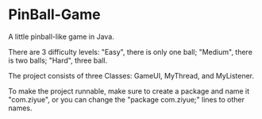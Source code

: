 # PinBall-Game

A little pinball-like game in Java.

There are 3 difficulty levels: "Easy", there is only one ball; "Medium", there is two balls; "Hard", three ball.

The project consists of three Classes: GameUI, MyThread, and MyListener.

To make the project runnable, make sure to create a package and name it "com.ziyue", or you can change the "package com.ziyue;" lines to other names.

